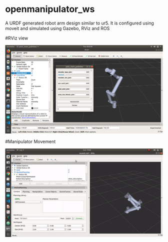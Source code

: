# openmanipulator_ws
A URDF generated robot arm design similar to ur5. It is configured using moveit and simulated using Gazebo, RViz and ROS

#RViz view

![alt created](https://github.com/GeorgeBethel/openmanipulator_ws/blob/main/src/robot_arm.png)

#Manipulator Movement

![alt created](https://github.com/GeorgeBethel/openmanipulator_ws/blob/main/src/manipulator_moveit_config/Motion_planning.gif)


